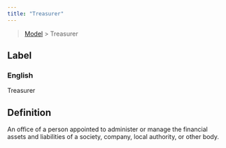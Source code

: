 ```yaml
---
title: "Treasurer"
---
```


> [Model](./../) > Treasurer

## Label

### English
Treasurer


## Definition
An office of a person appointed to administer or manage the financial assets and liabilities of a society, company, local authority, or other body. 


    
